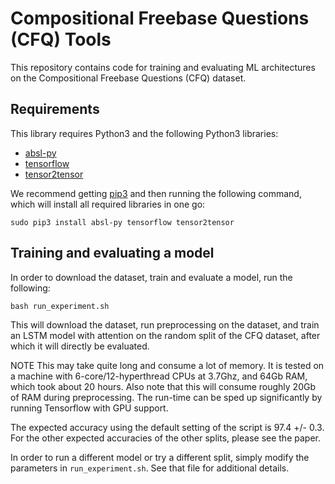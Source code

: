 # Compositional Freebase Questions (CFQ) Tools

This repository contains code for training and evaluating ML architectures on
the Compositional Freebase Questions (CFQ) dataset.

## Requirements

This library requires Python3 and the following Python3 libraries:

*   [absl-py](https://pypi.org/project/absl-py/)
*   [tensorflow](https://www.tensorflow.org/)
*   [tensor2tensor](https://github.com/tensorflow/tensor2tensor)

We recommend getting [pip3](https://pip.pypa.io/en/stable/) and then running the
following command, which will install all required libraries in one go:

```shell
sudo pip3 install absl-py tensorflow tensor2tensor
```

## Training and evaluating a model

In order to download the dataset, train and evaluate a model, run the following:

```shell
bash run_experiment.sh
```

This will download the dataset, run preprocessing on the dataset, and train an
LSTM model with attention on the random split of the CFQ dataset, after which it
will directly be evaluated.

NOTE This may take quite long and consume a lot of memory. It is tested on a
machine with 6-core/12-hyperthread CPUs at 3.7Ghz, and 64Gb RAM, which took
about 20 hours. Also note that this will consume roughly 20Gb of RAM during
preprocessing. The run-time can be sped up significantly by running Tensorflow
with GPU support.

The expected accuracy using the default setting of the script is 97.4 +/- 0.3.
For the other expected accuracies of the other splits, please see the paper.

In order to run a different model or try a different split, simply modify the
parameters in `run_experiment.sh`. See that file for additional details.
